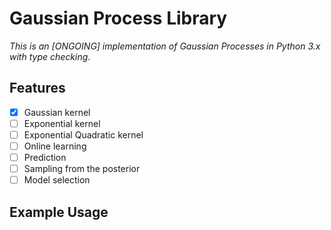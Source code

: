 # Gaussian Process Library

*This is an [ONGOING] implementation of Gaussian Processes in Python 3.x with type checking*.


## Features
- [x] Gaussian kernel
- [ ] Exponential kernel
- [ ] Exponential Quadratic kernel
- [ ] Online learning
- [ ] Prediction
- [ ] Sampling from the posterior
- [ ] Model selection

## Example Usage


